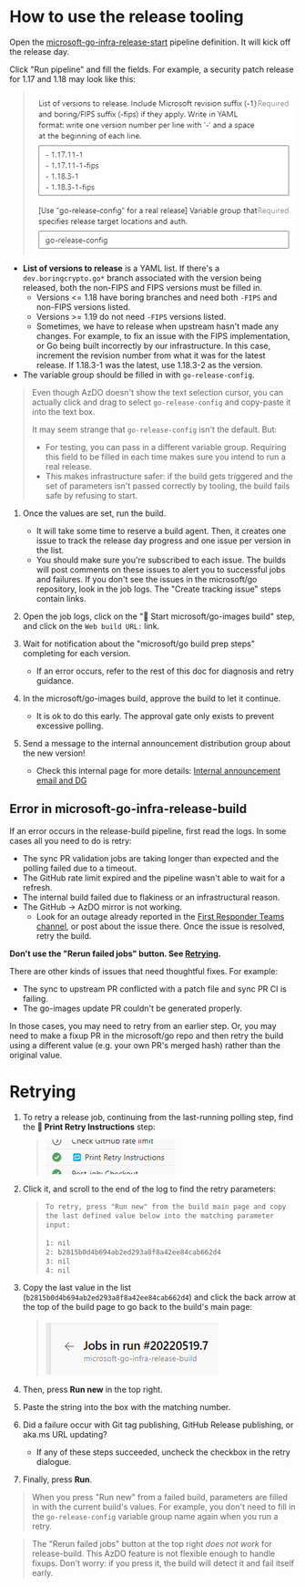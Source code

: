 # How to use the release tooling

Open the [microsoft-go-infra-release-start](https://dev.azure.com/dnceng/internal/_build?definitionId=1153) pipeline definition. It will kick off the release day.

Click "Run pipeline" and fill the fields. For example, a security patch release for 1.17 and 1.18 may look like this:

> ![](images/run-release-start.png)

* **List of versions to release** is a YAML list. If there's a `dev.boringcrypto.go*` branch associated with the version being released, both the non-FIPS and FIPS versions must be filled in.
    * Versions <= 1.18 have boring branches and need both `-FIPS` and non-FIPS versions listed.
    * Versions >= 1.19 do not need `-FIPS` versions listed.
    * Sometimes, we have to release when upstream hasn't made any changes. For example, to fix an issue with the FIPS implementation, or Go being built incorrectly by our infrastructure. In this case, increment the revision number from what it was for the latest release. If 1.18.3-1 was the latest, use 1.18.3-2 as the version.
* The variable group should be filled in with `go-release-config`.

> Even though AzDO doesn't show the text selection cursor, you can actually click and drag to select `go-release-config` and copy-paste it into the text box.
>
> It may seem strange that `go-release-config` isn't the default. But:
>
> * For testing, you can pass in a different variable group. Requiring this field to be filled in each time makes sure you intend to run a real release.
> * This makes infrastructure safer: if the build gets triggered and the set of parameters isn't passed correctly by tooling, the build fails safe by refusing to start.

1. Once the values are set, run the build.
    * It will take some time to reserve a build agent. Then, it creates one issue to track the release day progress and one issue per version in the list.
    * You should make sure you're subscribed to each issue. The builds will post comments on these issues to alert you to successful jobs and failures. If you don't see the issues in the microsoft/go repository, look in the job logs. The "Create tracking issue" steps contain links.

1. Open the job logs, click on the "🚀 Start microsoft/go-images build" step, and click on the `Web build URL:` link.

1. Wait for notification about the "microsoft/go build prep steps" completing for each version.
    * If an error occurs, refer to the rest of this doc for diagnosis and retry guidance.

1. In the microsoft/go-images build, approve the build to let it continue.
    * It is ok to do this early. The approval gate only exists to prevent excessive polling.

1. Send a message to the internal announcement distribution group about the new version!
    * Check this internal page for more details: [Internal announcement email and DG](https://microsoft.sharepoint.com/teams/managedlanguages/_layouts/OneNote.aspx?id=%2Fteams%2Fmanagedlanguages%2Ffiles%2FTeam%20Notebook%2FGoLang%20Team&wd=target%28Main.one%7C62B655D4-14E7-41D6-A063-0869C28D63FC%2FInternal%20announcement%20email%20and%20DG%7C23BE5288-5430-4B45-A81B-9AE79776743C%2F%29)

## Error in microsoft-go-infra-release-build

If an error occurs in the release-build pipeline, first read the logs. In some cases all you need to do is retry:

* The sync PR validation jobs are taking longer than expected and the polling failed due to a timeout.
* The GitHub rate limit expired and the pipeline wasn't able to wait for a refresh.
* The internal build failed due to flakiness or an infrastructural reason.
* The GitHub -> AzDO mirror is not working.
    * Look for an outage already reported in the [First Responder Teams channel](https://teams.microsoft.com/l/channel/19%3aafba3d1545dd45d7b79f34c1821f6055%40thread.skype/First%2520Responders?groupId=4d73664c-9f2f-450d-82a5-c2f02756606d&tenantId=72f988bf-86f1-41af-91ab-2d7cd011db47), or post about the issue there. Once the issue is resolved, retry the build.

**Don't use the "Rerun failed jobs" button. See [Retrying](#retrying).**

There are other kinds of issues that need thoughtful fixes. For example:

* The sync to upstream PR conflicted with a patch file and sync PR CI is failing.
* The go-images update PR couldn't be generated properly.

In those cases, you may need to retry from an earlier step. Or, you may need to make a fixup PR in the microsoft/go repo and then retry the build using a different value (e.g. your own PR's merged hash) rather than the original value.

# Retrying

1. To retry a release job, continuing from the last-running polling step, find the **🔁 Print Retry Instructions** step:

    > ![](images/print-retry-instructions.png)

1. Click it, and scroll to the end of the log to find the retry parameters:

    > ```
    > To retry, press "Run new" from the build main page and copy the last defined value below into the matching parameter input:
    >
    > 1: nil
    > 2: b2815b0d4b694ab2ed293a8f8a42ee84cab662d4
    > 3: nil
    > 4: nil
    > ```

1. Copy the last value in the list (`b2815b0d4b694ab2ed293a8f8a42ee84cab662d4`) and click the back arrow at the top of the build page to go back to the build's main page:

    > ![](images/job-back-arrow.png)

1. Then, press **Run new** in the top right.
1. Paste the string into the box with the matching number.
1. Did a failure occur with Git tag publishing, GitHub Release publishing, or aka.ms URL updating?
    * If any of these steps succeeded, uncheck the checkbox in the retry dialogue.
1. Finally, press **Run**.

> When you press "Run new" from a failed build, parameters are filled in with the current build's values. For example, you don't need to fill in the `go-release-config` variable group name again when you run a retry.

> The "Rerun failed jobs" button at the top right *does not work* for release-build. This AzDO feature is not flexible enough to handle fixups. Don't worry: if you press it, the build will detect it and fail itself early.
